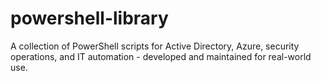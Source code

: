# powershell-library
A collection of PowerShell scripts for Active Directory, Azure, security operations, and IT automation - developed and maintained for real-world use.
